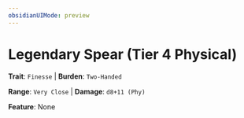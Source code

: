 ```yaml
---
obsidianUIMode: preview
---
```

# Legendary Spear (Tier 4 Physical)

**Trait**: `Finesse` | **Burden**: `Two-Handed`

**Range**: `Very Close` | **Damage**: `d8+11 (Phy)`

**Feature**: None
